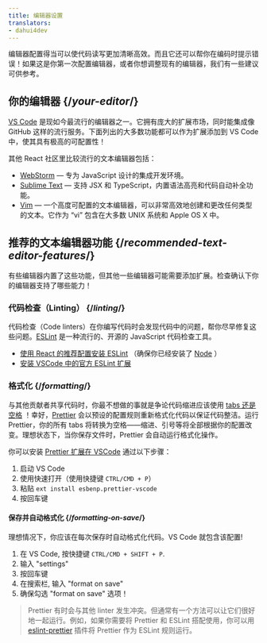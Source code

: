```yaml
---
title: 编辑器设置
translators:
- dahui4dev
---
```


<Intro>

编辑器配置得当可以使代码读写更加清晰高效。而且它还可以帮你在编码时提示错误！如果这是你第一次配置编辑器，或者你想调整现有的编辑器，我们有一些建议可供参考。

</Intro>

## 你的编辑器 {/*your-editor*/}

[VS Code](https://code.visualstudio.com/) 是现如今最流行的编辑器之一。它拥有庞大的扩展市场，同时能集成像 GitHub 这样的流行服务。下面列出的大多数功能都可以作为扩展添加到 VS Code 中，使其具有极高的可配置性！

其他 React 社区里比较流行的文本编辑器包括：

* [WebStorm](https://www.jetbrains.com/webstorm/) — 专为 JavaScript 设计的集成开发环境。
* [Sublime Text](https://www.sublimetext.com/) — 支持 JSX 和 TypeScript，内置语法高亮和代码自动补全功能。
* [Vim](https://www.vim.org/) — 一个高度可配置的文本编辑器，可以非常高效地创建和更改任何类型的文本。它作为 “vi” 包含在大多数 UNIX 系统和 Apple OS X 中。

## 推荐的文本编辑器功能 {/*recommended-text-editor-features*/}

有些编辑器内置了这些功能，但其他一些编辑器可能需要添加扩展。检查确认下你的编辑器支持了哪些能力！

### 代码检查（Linting） {/*linting*/}

代码检查（Code linters）在你编写代码时会发现代码中的问题，帮你尽早修复这些问题。[ESLint](https://eslint.org/) 是一种流行的、开源的 JavaScript 代码检查工具。

* [使用 React 的推荐配置安装 ESLint](https://www.npmjs.com/package/eslint-config-react-app) （确保你已经安装了 [Node](https://nodejs.org/en/download/current/) ）
* [安装 VSCode 中的官方 ESLint 扩展](https://marketplace.visualstudio.com/items?itemName=dbaeumer.vscode-eslint)

### 格式化 {/*formatting*/}

与其他贡献者共享代码时，你最不想做的事就是争论代码缩进应该使用 [tabs 还是空格](https://www.google.com/search?q=tabs+vs+spaces) ！幸好，[Prettier](https://prettier.io/) 会以预设的配置规则重新格式化代码以保证代码整洁。运行 Prettier，你的所有 tabs 将转换为空格——缩进、引号等将全部根据你的配置改变。理想状态下，当你保存文件时，Prettier 会自动运行格式化操作。

你可以安装 [Prettier 扩展在 VSCode](https://marketplace.visualstudio.com/items?itemName=esbenp.prettier-vscode) 通过以下步骤：

1. 启动 VS Code
2. 使用快速打开（使用快捷键 `CTRL/CMD + P`）
3. 粘贴 `ext install esbenp.prettier-vscode`
4. 按回车键

#### 保存并自动格式化 {/*formatting-on-save*/}

理想情况下，你应该在每次保存时自动格式化代码。VS Code 就包含该配置!

1. 在 VS Code, 按快捷键 `CTRL/CMD + SHIFT + P`.
2. 输入 "settings"
3. 按回车键
4. 在搜索栏, 输入 "format on save"
5. 确保勾选 "format on save" 选项！

> Prettier 有时会与其他 linter 发生冲突。但通常有一个方法可以让它们很好地一起运行。例如，如果你需要将 Prettier 和 ESLint 搭配使用，你可以用 [eslint-prettier](https://github.com/prettier/eslint-plugin-prettier) 插件将 Prettier 作为 ESLint 规则运行。
